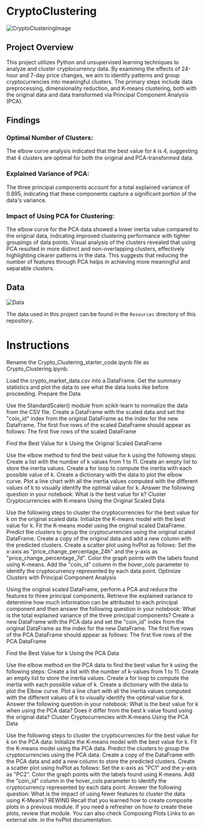 # CryptoClustering

![CryptoClusteringImage](https://www.thecoinrepublic.com/wp-content/uploads/2022/03/BTC-ETH-XRP-ADA-LTC-1140x428.jpg)
## Project Overview

This project utilizes Python and unsupervised learning techniques to analyze and cluster cryptocurrency data. By examining the effects of 24-hour and 7-day price changes, we aim to identify patterns and group cryptocurrencies into meaningful clusters. The primary steps include data preprocessing, dimensionality reduction, and K-means clustering, both with the original data and data transformed via Principal Component Analysis (PCA).


## Findings

### Optimal Number of Clusters:
The elbow curve analysis indicated that the best value for 
𝑘
 is 4, suggesting that 4 clusters are optimal for both the original and PCA-transformed data.

### Explained Variance of PCA:
The three principal components account for a total explained variance of 0.895, indicating that these components capture a significant portion of the data's variance.

### Impact of Using PCA for Clustering:
The elbow curve for the PCA data showed a lower inertia value compared to the original data, indicating improved clustering performance with tighter groupings of data points. Visual analysis of the clusters revealed that using PCA resulted in more distinct and non-overlapping clusters, effectively highlighting clearer patterns in the data. This suggests that reducing the number of features through PCA helps in achieving more meaningful and separable clusters.


## Data 
![Data](https://static.bc-edx.com/data/dl-1-2/m19/lms/img/scaled_DataFrame.png)



The data used in this project can be found in the `Resources` directory of this repository. 


# **Instructions**

Rename the Crypto_Clustering_starter_code.ipynb file as Crypto_Clustering.ipynb.

Load the crypto_market_data.csv into a DataFrame.
Get the summary statistics and plot the data to see what the data looks like before proceeding.
Prepare the Data

Use the StandardScaler() module from scikit-learn to normalize the data from the CSV file.
Create a DataFrame with the scaled data and set the "coin_id" index from the original DataFrame as the index for the new DataFrame.
The first five rows of the scaled DataFrame should appear as follows:
The first five rows of the scaled DataFrame

Find the Best Value for k Using the Original Scaled DataFrame

Use the elbow method to find the best value for k using the following steps:
Create a list with the number of k values from 1 to 11.
Create an empty list to store the inertia values.
Create a for loop to compute the inertia with each possible value of k.
Create a dictionary with the data to plot the elbow curve.
Plot a line chart with all the inertia values computed with the different values of k to visually identify the optimal value for k.
Answer the following question in your notebook: What is the best value for k?
Cluster Cryptocurrencies with K-means Using the Original Scaled Data

Use the following steps to cluster the cryptocurrencies for the best value for k on the original scaled data:
Initialize the K-means model with the best value for k.
Fit the K-means model using the original scaled DataFrame.
Predict the clusters to group the cryptocurrencies using the original scaled DataFrame.
Create a copy of the original data and add a new column with the predicted clusters.
Create a scatter plot using hvPlot as follows:
Set the x-axis as "price_change_percentage_24h" and the y-axis as "price_change_percentage_7d".
Color the graph points with the labels found using K-means.
Add the "coin_id" column in the hover_cols parameter to identify the cryptocurrency represented by each data point.
Optimize Clusters with Principal Component Analysis

Using the original scaled DataFrame, perform a PCA and reduce the features to three principal components.
Retrieve the explained variance to determine how much information can be attributed to each principal component and then answer the following question in your notebook:
What is the total explained variance of the three principal components?
Create a new DataFrame with the PCA data and set the "coin_id" index from the original DataFrame as the index for the new DataFrame.
The first five rows of the PCA DataFrame should appear as follows:
The first five rows of the PCA DataFrame

Find the Best Value for k Using the PCA Data

Use the elbow method on the PCA data to find the best value for k using the following steps:
Create a list with the number of k-values from 1 to 11.
Create an empty list to store the inertia values.
Create a for loop to compute the inertia with each possible value of k.
Create a dictionary with the data to plot the Elbow curve.
Plot a line chart with all the inertia values computed with the different values of k to visually identify the optimal value for k.
Answer the following question in your notebook:
What is the best value for k when using the PCA data?
Does it differ from the best k value found using the original data?
Cluster Cryptocurrencies with K-means Using the PCA Data

Use the following steps to cluster the cryptocurrencies for the best value for k on the PCA data:
Initialize the K-means model with the best value for k.
Fit the K-means model using the PCA data.
Predict the clusters to group the cryptocurrencies using the PCA data.
Create a copy of the DataFrame with the PCA data and add a new column to store the predicted clusters.
Create a scatter plot using hvPlot as follows:
Set the x-axis as "PC1" and the y-axis as "PC2".
Color the graph points with the labels found using K-means.
Add the "coin_id" column in the hover_cols parameter to identify the cryptocurrency represented by each data point.
Answer the following question:
What is the impact of using fewer features to cluster the data using K-Means?
REWIND
Recall that you learned how to create composite plots in a previous module. If you need a refresher on how to create these plots, review that module. You can also check Composing Plots Links to an external site. in the hvPlot documentation.
